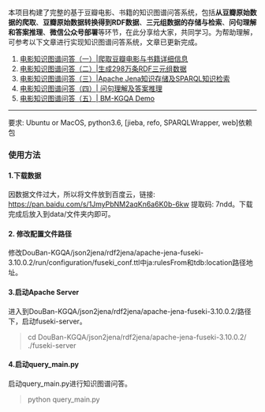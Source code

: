 本项目构建了完整的基于豆瓣电影、书籍的知识图谱问答系统，包括**从豆瓣原始数据的爬取**、**豆瓣原始数据转换得到RDF数据**、**三元组数据的存储与检索**、**问句理解和答案推理**、**微信公众号部署**等环节，在此分享给大家，共同学习。为帮助理解，可参考以下文章进行实现知识图谱问答系统，文章已更新完成。

1. [电影知识图谱问答（一）|爬取豆瓣电影与书籍详细信息](https://weizhixiaoyi.com/archives/287.html)
2. [电影知识图谱问答（二）|生成298万条RDF三元组数据](https://weizhixiaoyi.com/archives/296.html)
3. [电影知识图谱问答（三）|Apache Jena知识存储及SPARQL知识检索](https://weizhixiaoyi.com/archives/341.html)
4. [电影知识图谱问答（四）| 问句理解及答案推理](https://weizhixiaoyi.com/archives/368.html)
5. [电影知识图谱问答（五）| BM-KGQA Demo](https://weizhixiaoyi.com/archives/380.html)

---

要求: Ubuntu or MacOS, python3.6, [jieba, refo, SPARQLWrapper, web]依赖包


### 使用方法
#### 1.下载数据
因数据文件过大，所以将文件放到百度云，链接: https://pan.baidu.com/s/1JmyPbNM2aqKn6a6K0b-6kw 提取码: 7ndd。下载完成后放入到data/文件夹内即可。

#### 2. 修改配置文件路径
修改DouBan-KGQA/json2jena/rdf2jena/apache-jena-fuseki-3.10.0.2/run/configuration/fuseki_conf.ttl中ja:rulesFrom和tdb:location路径地址。

#### 3.启动Apache Server
进入到DouBan-KGQA/json2jena/rdf2jena/apache-jena-fuseki-3.10.0.2/路径下，启动fuseki-server。
> cd DouBan-KGQA/json2jena/rdf2jena/apache-jena-fuseki-3.10.0.2/
> ./fuseki-server

#### 4.启动query_main.py
启动query_main.py进行知识图谱问答。
> python query_main.py
